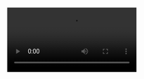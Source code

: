 ![alt text](https://cdn.discordapp.com/attachments/790802778913112116/827077097045491742/gaming_1_1_2_1.mp4)
